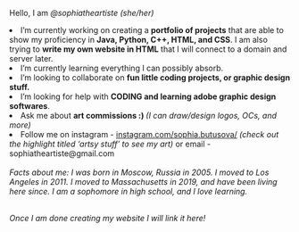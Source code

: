Hello, I am <i>@sophiatheartiste (she/her)</i>
<li>I’m currently working on creating a <b>portfolio of projects</b> that are able to show my proficiency in <b>Java, Python, C++, HTML, and CSS</b>. I am also trying to <b>write my own website in HTML</b> that I will connect to a domain and server later.</li>
<li>I’m currently learning everything I can possibly absorb.</li>
<li>I’m looking to collaborate on <b>fun little coding projects, or graphic design stuff.</b></li>
<li>I’m looking for help with <b>CODING and learning adobe graphic design softwares</b>.
<li>Ask me about <b>art commissions :)   </b><i>(I can draw/design logos, OCs, and more)</i></li>
<li>Follow me on instagram - <a href="https://www.instagram.com/sophia.butusova/">instagram.com/sophia.butusova/</a>
<i>(check out the highlight titled ‘artsy stuff’ to see my art)</i> or email - sophiatheartiste@gmail.com</li>
<br><i>Facts about me: I was born in Moscow, Russia in 2005. I moved to Los Angeles in 2011. I moved to Massachusetts in 2019, and have been living here since. I am a sophomore in high school, and I love learning.</i></br>

<br><i>Once I am done creating my website I will link it here!</i></br>
